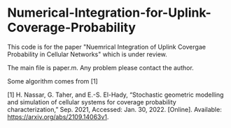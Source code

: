 # Numerical-Integration-for-Uplink-Coverage-Probability

This code is for the paper "Nuemrical Integration of Uplink Covergae Probability in Cellular Networks" which is under review.

The main file is paper.m. Any problem please contact the author.

Some algorithm comes from [1]


[1] H. Nassar, G. Taher, and E.-S. El-Hady, “Stochastic geometric modelling and simulation of cellular systems for coverage probability characterization,” Sep. 2021, Accessed: Jan. 30, 2022. [Online]. Available: https://arxiv.org/abs/2109.14063v1.
 
